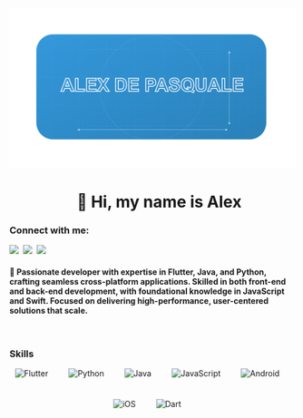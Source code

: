 <div align="center">
  <img src="blueprint-dev-icon.png" alt="Logo" width="600" />
</div>
<div id="toc">
  <ul align="center" style="list-style: none">
    <summary>
      <h1>
        👋 Hi, my name is Alex
      </h1>
    </summary>
  </ul>
</div>

**<h3 align="left">Connect with me:</h3>** 
<p align="left"><a href="https://github.com/Al3x18" target="_blank"><img src="https://img.shields.io/badge/GitHub-100000?style=for-the-badge&logo=github&logoColor=white" height="28" style="margin-right: 4px"></a> <a href="https://www.linkedin.com/in/alex-de-pasquale-28535860" target="_blank"><img src="https://img.shields.io/badge/LinkedIn-0077B5?style=for-the-badge&logo=linkedin&logoColor=white" height="28" style="margin-right: 4px"></a> <a href="https://twitter.com/AlexDePasquale7" target="_blank"><img src="https://img.shields.io/badge/Twitter-000000?style=for-the-badge&logo=X&logoColor=white" height="28" style="margin-right: 4px"></a></p>

 **<h4 align="left">🚀 Passionate developer with expertise in Flutter, Java, and Python, crafting seamless cross-platform applications. Skilled in both front-end and back-end development, with foundational knowledge in JavaScript and Swift. Focused on delivering high-performance, user-centered solutions that scale.</h3>**

**<br>**
 **<h3 align="left">Skills</h4>**

<div style="display: flex; flex-wrap: wrap; gap: 18px; justify-content: center;"><img src="https://cdn.jsdelivr.net/gh/devicons/devicon/icons/flutter/flutter-original.svg" height="36" alt="Flutter" style="margin-right: 18px"> <img src="https://cdn.jsdelivr.net/gh/devicons/devicon/icons/python/python-original.svg" height="36" alt="Python" style="margin-right: 18px"> <img src="https://cdn.jsdelivr.net/gh/devicons/devicon@latest/icons/java/java-original-wordmark.svg" height="36" alt="Java" style="margin-right: 18px"> <img src="https://cdn.jsdelivr.net/gh/devicons/devicon/icons/javascript/javascript-original.svg" height="36" alt="JavaScript" style="margin-right: 18px"> <img src="https://cdn.jsdelivr.net/gh/devicons/devicon/icons/android/android-original.svg" height="36" alt="Android" style="margin-right: 18px"> <img src="https://cdn.jsdelivr.net/gh/devicons/devicon/icons/apple/apple-original.svg" height="36" alt="iOS" style="margin-right: 18px"> <img src="https://cdn.jsdelivr.net/gh/devicons/devicon@latest/icons/dart/dart-original.svg" height="36" alt="Dart" style="margin-right: 18px"></div>

